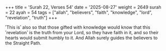 +++
title = 'Surah 22, Verses 54'
date = '2025-08-27'
weight = 2649
surah = 22
ayah = 54
tags = ["allah", "believers", "faith", "knowledge", "lord", "revelation", "truth"]
+++

˹This is˺ also so that those gifted with knowledge would know that this ˹revelation˺ is the truth from your Lord, so they have faith in it, and so their hearts would submit humbly to it. And Allah surely guides the believers to the Straight Path.